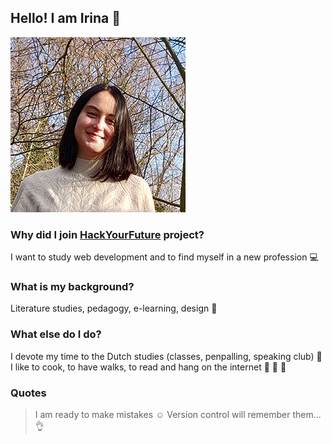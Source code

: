 ## Hello! I am **Irina** :wave:

![Irina](https://github.com/IrinaSing/IrinaSing/blob/main/irina3.png)

### Why did I join [**HackYourFuture**](https://hackyourfuture.be/) project?

I want to study web development and to find myself in a new profession :computer:

### What is my background?

Literature studies, pedagogy, e-learning, design :information_desk_person:

### What else do I do?

I devote my time to the Dutch studies (classes, penpalling, speaking club) :speech_balloon:  
I like to cook, to have walks, to read and hang on the internet :pizza: :blue_book: :iphone:

### Quotes

> I am ready to make mistakes :relaxed: Version control will remember them... :ok_hand:
